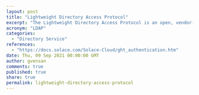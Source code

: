 ```yaml
---
layout: post
title: "Lightweight Directory Access Protocol"
excerpt: "The Lightweight Directory Access Protocol is an open, vendor-neutral, industry standard application protocol for accessing and maintaining distributed directory information services over an Internet Protocol network."
acronym: "LDAP"
categories:
  - "Directory Service"
references:
  - "https://docs.solace.com/Solace-Cloud/ght_authentication.htm"
date: Thu, 09 Sep 2021 00:00:00 GMT
author: gvensan
comments: true
published: true
share: true
permalink: lightweight-directory-access-protocol
---
```

